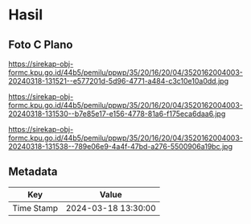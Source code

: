 # Hasil

## Foto C Plano

https://sirekap-obj-formc.kpu.go.id/44b5/pemilu/ppwp/35/20/16/20/04/3520162004003-20240318-131521--e577201d-5d96-4771-a484-c3c10e10a0dd.jpg

https://sirekap-obj-formc.kpu.go.id/44b5/pemilu/ppwp/35/20/16/20/04/3520162004003-20240318-131530--b7e85e17-e156-4778-81a6-f175eca6daa6.jpg

https://sirekap-obj-formc.kpu.go.id/44b5/pemilu/ppwp/35/20/16/20/04/3520162004003-20240318-131538--789e06e9-4a4f-47bd-a276-5500906a19bc.jpg


## Metadata

| Key        | Value               |
| ---------- | ------------------- |
| Time Stamp | 2024-03-18 13:30:00 |




